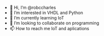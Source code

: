 - 👋 Hi, I’m @robccharles
- 👀 I’m interested in VHDL and Python
- 🌱 I’m currently learning IoT
- 💞️ I’m looking to collaborate on programming
- 📫 How to reach me IoT and aplications

<!---
robccharles/robccharles is a ✨ special ✨ repository because its `README.md` (this file) appears on your GitHub profile.
You can click the Preview link to take a look at your changes.
--->

